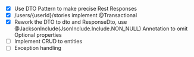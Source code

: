 - [x] Use DTO Pattern to make precise Rest Responses
- [x] /users/{userId}/stories implement @Transactional
- [x] Rework the DTO to <Entity>dto and <Entity>ResponseDto, use @JacksonInclude(JsonInclude.Include.NON_NULL) Annotation to omit Optional properties
- [ ] Implement CRUD to entities
- [ ] Exception handling
